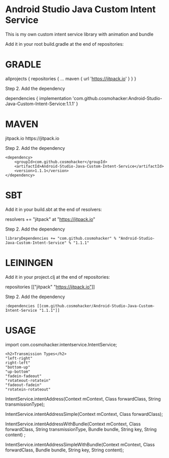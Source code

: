 # Android Studio Java Custom Intent Service
This is my own custom intent service library with animation and bundle

Add it in your root build.gradle at the end of repositories:

<h1>GRADLE</h1>

allprojects {
		repositories {
			...
			maven { url 'https://jitpack.io' }
		}
	}
  
  
  Step 2. Add the dependency
  
  dependencies {
	        implementation 'com.github.cosmohacker:Android-Studio-Java-Custom-Intent-Service:1.1.1'
	}

<h1>MAVEN</h1>

<repositories>
		<repository>
		    <id>jitpack.io</id>
		    <url>https://jitpack.io</url>
		</repository>
	</repositories>
  
  Step 2. Add the dependency
  
  	<dependency>
	    <groupId>com.github.cosmohacker</groupId>
	    <artifactId>Android-Studio-Java-Custom-Intent-Service</artifactId>
	    <version>1.1.1</version>
	</dependency>

<h1>SBT</h1>

Add it in your build.sbt at the end of resolvers:

  resolvers += "jitpack" at "https://jitpack.io"
  
  Step 2. Add the dependency
  
  	libraryDependencies += "com.github.cosmohacker" % "Android-Studio-Java-Custom-Intent-Service" % "1.1.1"	

<h1>LEININGEN</h1>

Add it in your project.clj at the end of repositories:

  repositories [["jitpack" "https://jitpack.io"]]
  
  Step 2. Add the dependency
	
	:dependencies [[com.github.cosmohacker/Android-Studio-Java-Custom-Intent-Service "1.1.1"]]	

<h1>USAGE</h1>

import com.cosmohacker.intentservice.IntentService;

    <h2>Transmission Types</h2>
    "left-right"
    right-left"
    "bottom-up"
    "up-bottom"
    "fadein-fadeout"
    "rotateout-rotatein"
    "fadeout-fadein"
    "rotatein-rotateout"
    
IntentService.intentAddress(Context mContext, Class forwardClass, String transmissionType);

IntentService.intentAddressSimple(Context mContext, Class forwardClass);

IntentService.intentAddressWithBundle(Context mContext, Class forwardClass, String transmissionType, Bundle bundle, String key, String content) ;

IntentService.intentAddressSimpleWithBundle(Context mContext, Class forwardClass, Bundle bundle, String key, String content);
